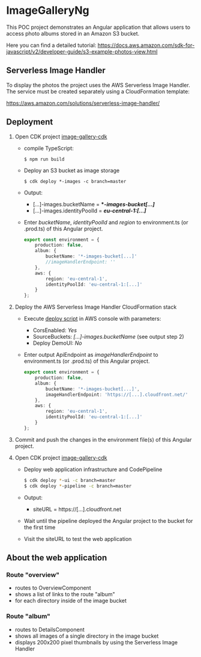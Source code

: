 # ImageGalleryNg

This POC project demonstrates an Angular application that allows users to access photo albums stored in an Amazon S3 bucket.

Here you can find a detailed tutorial:
https://docs.aws.amazon.com/sdk-for-javascript/v2/developer-guide/s3-example-photos-view.html

## Serverless Image Handler

To display the photos the project uses the AWS Serverless Image Handler. The service must be created separately using a CloudFormation template:

https://aws.amazon.com/solutions/serverless-image-handler/

## Deployment

1. Open CDK project [image-gallery-cdk](https://github.com/TonySatura/image-gallery-cdk)

    - compile TypeScript:

        `$ npm run build`

    - Deploy an S3 bucket as image storage

        `$ cdk deploy *-images -c branch=master`

    - Output:

        - [...]-images.bucketName = **\*_-images-bucket[...]_**
        - [...]-images.identityPoolId = **_eu-central-1:[...]_**

    - Enter _bucketName_, _identityPoolId_ and _region_ to environment.ts (or .prod.ts) of this Angular project.
        ```typescript
        export const environment = {
            production: false,
            album: {
                bucketName: '*-images-bucket[...]'
                //imageHandlerEndpoint: ''
            },
            aws: {
                region: 'eu-central-1',
                identityPoolId: 'eu-central-1:[...]'
            }
        };
        ```

2. Deploy the AWS Serverless Image Handler CloudFormation stack

    - Execute [deploy script](https://console.aws.amazon.com/cloudformation/home?region=us-east-1#/stacks/create/template?stackName=ServerlessImageHandler&templateURL=https:%2F%2Fs3.amazonaws.com%2Fsolutions-reference%2Fserverless-image-handler%2Flatest%2Fserverless-image-handler.template 'deploy script') in AWS console with parameters:

        - CorsEnabled: _Yes_
        - SourceBuckets: _[...]-images.bucketName_ (see output step 2)
        - Deploy DemoUI: _No_

    - Enter output ApiEndpoint as _imageHandlerEndpoint_ to environment.ts (or .prod.ts) of this Angular project.
        ```typescript
        export const environment = {
            production: false,
            album: {
                bucketName: '*-images-bucket[...]',
                imageHandlerEndpoint: 'https://[...].cloudfront.net/'
            },
            aws: {
                region: 'eu-central-1',
                identityPoolId: 'eu-central-1:[...]'
            }
        };
        ```

3. Commit and push the changes in the environment file(s) of this Angular project.

4. Open CDK project [image-gallery-cdk](https://github.com/TonySatura/image-gallery-cdk)

    - Deploy web application infrastructure and CodePipeline

        ```bash
        $ cdk deploy *-ui -c branch=master
        $ cdk deploy *-pipeline -c branch=master
        ```

    - Output:
        - siteURL = https://[...].cloudfront.net
    - Wait until the pipeline deployed the Angular project to the bucket for the first time
    - Visit the siteURL to test the web application

## About the web application

### Route "overview"

-   routes to OverviewComponent
-   shows a list of links to the route "album"
-   for each directory inside of the image bucket

### Route "album"

-   routes to DetailsComponent
-   shows all images of a single directory in the image bucket
-   displays 200x200 pixel thumbnails by using the Serverless Image Handler
